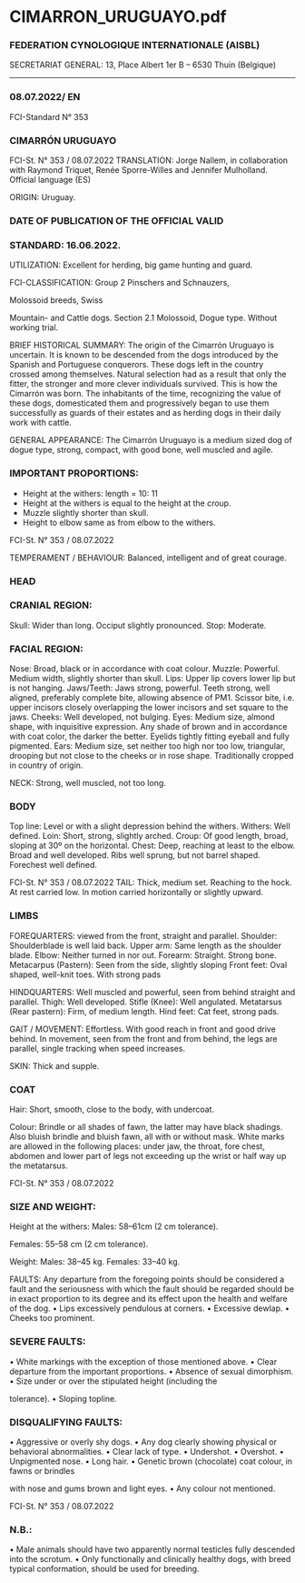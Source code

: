 # CIMARRON_URUGUAYO.pdf


### FEDERATION CYNOLOGIQUE INTERNATIONALE (AISBL)


SECRETARIAT GENERAL: 13, Place Albert 1er  B – 6530 Thuin (Belgique)
______________________________________________________________________________



### 08.07.2022/ EN



FCI-Standard N° 353


### CIMARRÓN URUGUAYO




FCI-St. N° 353 / 08.07.2022
TRANSLATION: Jorge Nallem, in collaboration with Raymond
Triquet, Renée Sporre-Willes and Jennifer Mulholland.  Official
language (ES)

ORIGIN: Uruguay.

### DATE OF PUBLICATION OF THE OFFICIAL VALID



### STANDARD:  16.06.2022.



UTILIZATION: Excellent for herding, big game hunting and guard.

FCI-CLASSIFICATION:  Group 2
Pinschers and Schnauzers,


Molossoid breeds, Swiss


Mountain- and Cattle dogs.
Section 2.1
Molossoid, Dogue type.
Without working trial.

BRIEF HISTORICAL SUMMARY: The origin of the Cimarrón
Uruguayo is uncertain. It is known to be descended from the dogs
introduced by the Spanish and Portuguese conquerors.
These dogs left in the country crossed among themselves. Natural
selection had as a result that only the fitter, the stronger and more
clever individuals survived. This is how the Cimarrón was born.
The inhabitants of the time, recognizing the value of these dogs,
domesticated them and progressively began to use them successfully
as guards of their estates and as herding dogs in their daily work with
cattle.

GENERAL APPEARANCE: The Cimarrón Uruguayo is a medium
sized dog of dogue type, strong, compact, with good bone, well
muscled and agile.

### IMPORTANT PROPORTIONS:


- Height at the withers: length = 10: 11
- Height at the withers is equal to the height at the croup.
- Muzzle slightly shorter than skull.
- Height to elbow same as from elbow to the withers.


FCI-St. N° 353 / 08.07.2022

TEMPERAMENT / BEHAVIOUR: Balanced, intelligent and of
great courage.

### HEAD



### CRANIAL REGION:


Skull: Wider than long. Occiput slightly pronounced.
Stop: Moderate.

### FACIAL REGION:


Nose: Broad, black or in accordance with coat colour.
Muzzle: Powerful.  Medium width, slightly shorter than skull.
Lips: Upper lip covers lower lip but is not hanging.
Jaws/Teeth: Jaws strong, powerful. Teeth strong, well aligned,
preferably complete bite, allowing absence of PM1. Scissor bite, i.e.
upper incisors closely overlapping the lower incisors and set square
to the jaws.
Cheeks: Well developed, not bulging.
Eyes: Medium size, almond shape, with inquisitive expression. Any
shade of brown and in accordance with coat color, the darker the
better. Eyelids tightly fitting eyeball and fully pigmented.
Ears: Medium size, set neither too high nor too low, triangular,
drooping but not close to the cheeks or in rose shape. Traditionally
cropped in country of origin.

NECK: Strong, well muscled, not too long.

### BODY



Top line: Level or with a slight depression behind the withers.
Withers: Well defined.
Loin: Short, strong, slightly arched.
Croup: Of good length, broad, sloping at 30º on the horizontal.
Chest: Deep, reaching at least to the elbow. Broad and well
developed. Ribs well sprung, but not barrel shaped. Forechest well
defined.



FCI-St. N° 353 / 08.07.2022
TAIL: Thick, medium set. Reaching to the hock. At rest carried low.
In motion carried horizontally or slightly upward.

### LIMBS



FOREQUARTERS:  viewed from the front, straight and parallel.
Shoulder: Shoulderblade is well laid back.
Upper arm: Same length as the shoulder blade.
Elbow: Neither turned in nor out.
Forearm: Straight. Strong bone.
Metacarpus (Pastern): Seen from the side, slightly sloping
Front feet: Oval shaped, well-knit toes. With strong pads

HINDQUARTERS: Well muscled and powerful, seen from behind
straight and parallel.
Thigh: Well developed.
Stifle (Knee): Well angulated.
Metatarsus (Rear pastern):  Firm, of medium length.
Hind feet:  Cat feet, strong pads.


GAIT / MOVEMENT: Effortless. With good reach in front and
good drive behind. In movement, seen from the front and from
behind, the legs are parallel, single tracking when speed increases.

SKIN: Thick and supple.

### COAT


Hair: Short, smooth, close to the body, with undercoat.

Colour: Brindle or all shades of fawn, the latter may have black
shadings.  Also bluish brindle and bluish fawn, all with or without
mask. White marks are allowed in the following places: under jaw,
the throat, fore chest, abdomen and lower part of legs not exceeding
up the wrist or half way up the metatarsus.




FCI-St. N° 353 / 08.07.2022


### SIZE AND WEIGHT:


Height at the withers: Males:  58–61cm (2 cm tolerance).


Females: 55–58 cm (2 cm tolerance).

Weight:  Males:
38–45 kg.
Females:  33–40 kg.

FAULTS: Any departure from the foregoing points should be
considered a fault and the seriousness with which the fault should be
regarded should be in exact proportion to its degree and its effect
upon the health and welfare of the dog.
•
Lips excessively pendulous at corners.
•
Excessive dewlap.
•
Cheeks too prominent.

### SEVERE FAULTS:


•
White markings with the exception of those mentioned above.
•
Clear departure from the important proportions.
•
Absence of sexual dimorphism.
•
Size under or over the stipulated height (including the

tolerance).
•
Sloping topline.

### DISQUALIFYING FAULTS:


•
Aggressive or overly shy dogs.
•
Any dog clearly showing physical or behavioral abnormalities.
•
Clear lack of type.
•
Undershot.
•
Overshot.
•
Unpigmented nose.
•
Long hair.
•
Genetic brown (chocolate) coat colour, in fawns or brindles

with nose and gums brown and light eyes.
•
Any colour not mentioned.




FCI-St. N° 353 / 08.07.2022


### N.B.:


•
Male animals should have two apparently normal testicles fully
descended into the scrotum.
•
Only functionally and clinically healthy dogs, with breed typical
conformation, should be used for breeding.






